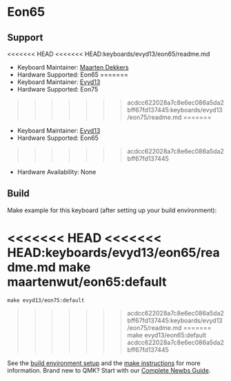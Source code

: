 # Eon65

## Support
<<<<<<< HEAD
<<<<<<< HEAD:keyboards/evyd13/eon65/readme.md
* Keyboard Maintainer: [Maarten Dekkers](https://github.com/maartenwut)
* Hardware Supported: Eon65
=======
* Keyboard Maintainer: [Evyd13](https://github.com/evyd13)
* Hardware Supported: Eon75
>>>>>>> acdcc622028a7c8e6ec086a5da2bff67fd137445:keyboards/evyd13/eon75/readme.md
=======
* Keyboard Maintainer: [Evyd13](https://github.com/evyd13)
* Hardware Supported: Eon65
>>>>>>> acdcc622028a7c8e6ec086a5da2bff67fd137445
* Hardware Availability: None

## Build
Make example for this keyboard (after setting up your build environment):

<<<<<<< HEAD
<<<<<<< HEAD:keyboards/evyd13/eon65/readme.md
    make maartenwut/eon65:default
=======
    make evyd13/eon75:default
>>>>>>> acdcc622028a7c8e6ec086a5da2bff67fd137445:keyboards/evyd13/eon75/readme.md
=======
    make evyd13/eon65:default
>>>>>>> acdcc622028a7c8e6ec086a5da2bff67fd137445

See the [build environment setup](https://docs.qmk.fm/#/getting_started_build_tools) and the [make instructions](https://docs.qmk.fm/#/getting_started_make_guide) for more information. Brand new to QMK? Start with our [Complete Newbs Guide](https://docs.qmk.fm/#/newbs).